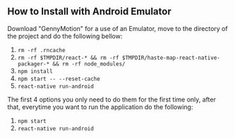 ## How to Install with Android Emulator

Download "GennyMotion" for a use of an Emulator, move to the directory of the project and do the following bellow:

1. `rm -rf .rncache`
2. `rm -rf $TMPDIR/react-* && rm -rf $TMPDIR/haste-map-react-native-packager-* && rm -rf node_modules/`
3. `npm install`
4. `npm start -- --reset-cache`
5. `react-native run-android`

The first 4 options you only need to do them for the first time only, after that, everytime you want to run the application do the following:

1. `npm start`
2. `react-native run-android`
